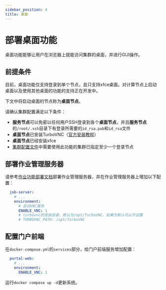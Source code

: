 ```yaml
---
sidebar_position: 4
title: 桌面
---
```


# 部署桌面功能

桌面功能能够让用户在浏览器上就能访问集群的桌面，并进行GUI操作。

## 前提条件

目前，桌面功能仅支持登录到单个节点，且只支持xfce桌面。对计算节点上启动桌面以及使用其他桌面的功能的支持正在开发中。

下文中将启动桌面的节点称为**桌面节点**。

请确认集群配置满足以下条件：

- **服务节点**可以免密以任何用户SSH登录到各个**桌面节点**，并且**服务节点**的`/root/.ssh`目录下有登录所需要的`id_rsa.pub`和`id_rsa`文件
- **桌面节点**已安装TurboVNC（[官方安装教程](https://turbovnc.org/Downloads/YUM)）
- **桌面节点**已经安装xfce
- [集群配置文件](../../common/deployment/clusters.mdx)中需要使用此功能的集群已指定至少一个登录节点

## 部署作业管理服务器

请参考[作业功能部署文档](./jobs.md#部署job-server-slurm)部署作业管理服务器，并在作业管理服务器上增加以下配置：

```yml title=docker-compose.yml
  job-server:
    # ...
    environment:
      # 启动VNC服务
      ENABLE_VNC: 1
      # turbovnc的安装目录。默认为/opt/TurboVNC，如果为默认可以不设置
      # TURBOVNC_PATH: /opt/TurboVNC
```

## 配置门户前端

在`docker-compose.yml`的`services`部分，给门户前端服务增加配置：

```yml title=docker-compose.yml
  portal-web:
    # ...
    environment:
      ENABLE_VNC: 1
```

运行`docker compose up -d`更新系统。
